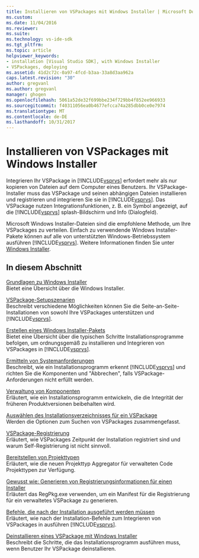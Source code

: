 ```yaml
---
title: Installieren von VSPackages mit Windows Installer | Microsoft Docs
ms.custom: 
ms.date: 11/04/2016
ms.reviewer: 
ms.suite: 
ms.technology: vs-ide-sdk
ms.tgt_pltfrm: 
ms.topic: article
helpviewer_keywords:
- installation [Visual Studio SDK], with Windows Installer
- VSPackages, deploying
ms.assetid: 41d2c72c-0a97-4fcd-b3aa-33a8d3aa962a
caps.latest.revision: "30"
author: gregvanl
ms.author: gregvanl
manager: ghogen
ms.openlocfilehash: 5061a52de32f699bbe234f729bb4f852ee966933
ms.sourcegitcommit: f40311056ea0b4677efcca74a285dbb0ce0e7974
ms.translationtype: MT
ms.contentlocale: de-DE
ms.lasthandoff: 10/31/2017
---
```

# <a name="installing-vspackages-with-windows-installer"></a>Installieren von VSPackages mit Windows Installer
Integrieren Ihr VSPackage in [!INCLUDE[vsprvs](../../code-quality/includes/vsprvs_md.md)] erfordert mehr als nur kopieren von Dateien auf dem Computer eines Benutzers. Ihr VSPackage-Installer muss das VSPackage und seinen abhängigen Dateien installieren und registrieren und integrieren Sie sie in [!INCLUDE[vsprvs](../../code-quality/includes/vsprvs_md.md)]. Das VSPackage nutzen Integrationsfunktionen, z. B. ein Symbol angezeigt, auf die [!INCLUDE[vsprvs](../../code-quality/includes/vsprvs_md.md)] splash-Bildschirm und Info (Dialogfeld).  
  
 Microsoft Windows Installer-Dateien sind die empfohlene Methode, um Ihre VSPackages zu verteilen. Einfach zu verwendende Windows Installer-Pakete können auf alle von unterstützten Windows-Betriebssystem ausführen [!INCLUDE[vsprvs](../../code-quality/includes/vsprvs_md.md)]. Weitere Informationen finden Sie unter [Windows Installer](http://msdn.microsoft.com/en-us/121be21b-b916-43e2-8f10-8b080516d2a0).  
  
## <a name="in-this-section"></a>In diesem Abschnitt  
 [Grundlagen zu Windows Installer](../../extensibility/internals/windows-installer-basics.md)  
 Bietet eine Übersicht über die Windows Installer.  
  
 [VSPackage-Setupszenarien](../../extensibility/internals/vspackage-setup-scenarios.md)  
 Beschreibt verschiedene Möglichkeiten können Sie die Seite-an-Seite-Installationen von sowohl Ihre VSPackages unterstützen und [!INCLUDE[vsprvs](../../code-quality/includes/vsprvs_md.md)].  
  
 [Erstellen eines Windows Installer-Pakets](../../extensibility/internals/authoring-a-windows-installer-package.md)  
 Bietet eine Übersicht über die typischen Schritte Installationsprogramme befolgen, um ordnungsgemäß zu installieren und Integrieren von VSPackages in [!INCLUDE[vsprvs](../../code-quality/includes/vsprvs_md.md)].  
  
 [Ermitteln von Systemanforderungen](../../extensibility/internals/detecting-system-requirements.md)  
 Beschreibt, wie ein Installationsprogramm erkennt [!INCLUDE[vsprvs](../../code-quality/includes/vsprvs_md.md)] und richten Sie die Komponenten und "Abbrechen", falls VSPackage-Anforderungen nicht erfüllt werden.  
  
 [Verwaltung von Komponenten](../../extensibility/internals/component-management.md)  
 Erläutert, wie ein Installationsprogramm entwickeln, die die Integrität der früheren Produktversionen beibehalten wird.  
  
 [Auswählen des Installationsverzeichnisses für ein VSPackage](../../extensibility/internals/choosing-the-installation-directory-for-a-vspackage.md)  
 Werden die Optionen zum Suchen von VSPackages zusammengefasst.  
  
 [VSPackage-Registrierung](../../extensibility/internals/vspackage-registration.md)  
 Erläutert, wie VSPackages Zeitpunkt der Installation registriert sind und warum Self-Registrierung ist nicht sinnvoll.  
  
 [Bereitstellen von Projekttypen](../../extensibility/internals/deploying-project-types.md)  
 Erläutert, wie die neuen Projekttyp Aggregator für verwalteten Code Projekttypen zur Verfügung.  
  
 [Gewusst wie: Generieren von Registrierungsinformationen für einen Installer](../../extensibility/internals/how-to-generate-registry-information-for-an-installer.md)  
 Erläutert das RegPkg.exe verwenden, um ein Manifest für die Registrierung für ein verwaltetes VSPackage zu generieren.  
  
 [Befehle, die nach der Installation ausgeführt werden müssen](../../extensibility/internals/commands-that-must-be-run-after-installation.md)  
 Erläutert, wie nach der Installation-Befehle zum Integrieren von VSPackages in ausführen [!INCLUDE[vsprvs](../../code-quality/includes/vsprvs_md.md)].  
  
 [Deinstallieren eines VSPackage mit Windows Installer](../../extensibility/internals/uninstalling-a-vspackage-with-windows-installer.md)  
 Beschreibt die Schritte, die das Installationsprogramm ausführen muss, wenn Benutzer Ihr VSPackage deinstallieren.  